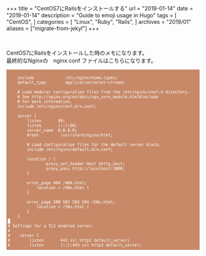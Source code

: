 +++
title = "CentOS7にRailsをインストールする"
url = "2019-01-14"
date = "2019-01-14"
description = "Guide to emoji usage in Hugo"
tags = [
  "CentOS",
]
categories = [
    "Linux",
    "Ruby",
    "Rails",
]
archives = "2019/01"
aliases = ["migrate-from-jekyl"]
+++

<br>

CentOS7にRailsをインストールした時のメモになります。  
最終的なNginxの　nginx.conf ファイルはこちらになります。

![alt](1.png)

<script src="https://gist.github.com/O-Junpei/31555f2ec47b530ccc727cfe59a731f3.js"></script>

